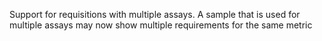 Support for requisitions with multiple assays. A sample that is used for multiple assays may now
show multiple requirements for the same metric
